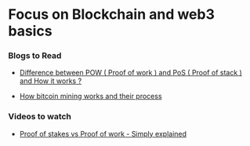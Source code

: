 # Focus on Blockchain and web3 basics

### Blogs to Read

- [ Difference between POW ( Proof of work ) and PoS ( Proof of stack ) and How it works ? ](https://www.bitdegree.org/crypto/tutorials/proof-of-work-vs-proof-of-stake#proof-of-stake-vs-proof-of-work-the-basics)

- [ How bitcoin mining works and their process ](https://www.investopedia.com/tech/how-does-bitcoin-mining-work/)

### Videos to watch

- [ Proof of stakes vs Proof of work - Simply explained ](https://youtu.be/M3EFi_POhps)
